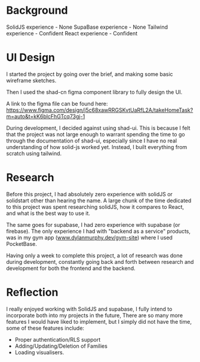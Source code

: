 # Background
SolidJS experience - None
SupaBase experience - None
Tailwind experience - Confident
React experience - Confident
# UI Design
I started the project by going over the brief, and making some basic wireframe sketches. 

Then I used the shad-cn figma component library to fully design the UI. 

A link to the figma file can be found here:
https://www.figma.com/design/j5c68xawRRGSKvtUaRfL2A/takeHomeTask?m=auto&t=kK6blcFhGTcq73gj-1

During development, I decided against using shad-ui. This is because I felt that the project was not large enough to warrant spending the time to go through the documentation of shad-ui, especially since I have no real understanding of how solid-js worked yet. Instead, I built everything from scratch using tailwind. 
# Research
Before this project, I had absolutely zero experience with solidJS or solidstart other than hearing the name. A large chunk of the time dedicated to this project was spent researching solidJS, how it compares to React, and what is the best way to use it. 

The same goes for supabase, I had zero experience with supabase (or firebase). The only experience I had with "backend as a service" products, was in my gym app (www.dylanmurphy.dev/gym-site) where I used PocketBase. 

Having only a week to complete this project, a lot of research was done during development, constantly going back and forth between research and development for both the frontend and the backend. 

# Reflection
I really enjoyed working with SolidJS and supabase, I fully intend to incorporate both into my projects in the future, There are so many more features I would have liked to implement, but I simply did not have the time, some of these features include:
- Proper authentication/RLS support
- Adding/Updating/Deletion of Families
- Loading visualisers. 